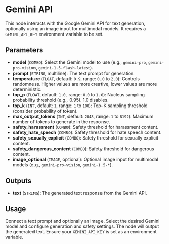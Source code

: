# Gemini API

This node interacts with the Google Gemini API for text generation, optionally using an image input for multimodal models. It requires a `GEMINI_API_KEY` environment variable to be set.

## Parameters

- **model** (`COMBO`): Select the Gemini model to use (e.g., `gemini-pro`, `gemini-pro-vision`, `gemini-1.5-flash-latest`).
- **prompt** (`STRING`, multiline): The text prompt for generation.
- **temperature** (`FLOAT`, default: `0.9`, range: `0.0` to `2.0`): Controls randomness. Higher values are more creative, lower values are more deterministic.
- **top_p** (`FLOAT`, default: `1.0`, range: `0.0` to `1.0`): Nucleus sampling probability threshold (e.g., 0.95). 1.0 disables.
- **top_k** (`INT`, default: `1`, range: `1` to `100`): Top-K sampling threshold (consider probability of token).
- **max_output_tokens** (`INT`, default: `2048`, range: `1` to `8192`): Maximum number of tokens to generate in the response.
- **safety_harassment** (`COMBO`): Safety threshold for harassment content.
- **safety_hate_speech** (`COMBO`): Safety threshold for hate speech content.
- **safety_sexually_explicit** (`COMBO`): Safety threshold for sexually explicit content.
- **safety_dangerous_content** (`COMBO`): Safety threshold for dangerous content.
- **image_optional** (`IMAGE`, optional): Optional image input for multimodal models (e.g., `gemini-pro-vision`, `gemini-1.5-*`).

## Outputs

- **text** (`STRING`): The generated text response from the Gemini API.

## Usage

Connect a text prompt and optionally an image. Select the desired Gemini model and configure generation and safety settings. The node will output the generated text. Ensure your `GEMINI_API_KEY` is set as an environment variable.
